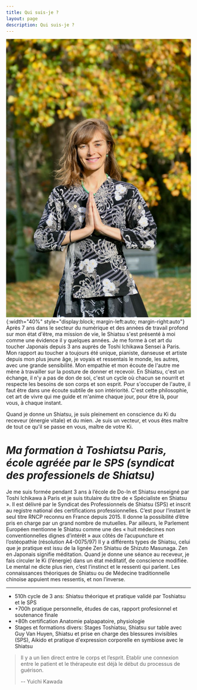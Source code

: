 ```yaml
---
title: Qui suis-je ?
layout: page
description: Qui suis-je ?
---
```


![Jade](/images/qui-suis-je/L4283873.jpg){:width="40%" style="display:block; margin-left:auto; margin-right:auto"}
Après 7 ans dans le secteur du numérique et des années de travail profond sur mon état d'être, ma mission de vie, le Shiatsu s'est présenté à moi comme une évidence il y quelques années. Je me forme à cet art du toucher Japonais depuis 3 ans auprès de Toshi Ichikawa Sensei à Paris.
Mon rapport au toucher a toujours été unique, pianiste, danseuse et artiste depuis mon plus jeune âge, je voyais et ressentais le monde, les autres, avec une grande sensibilité. Mon empathie et mon écoute de l'autre me mène à travailler sur la posture de donner et recevoir. En Shiatsu, c'est un échange, il n'y a pas de don de soi, c'est un cycle où chacun se nourrit et respecte les besoins de son corps et son esprit. Pour s'occuper de l'autre, il faut être dans une écoute subtile de son intériorité. C'est cette philosophie, cet art de vivre qui me guide et m'anime chaque jour, pour être là, pour vous, à chaque instant.

Quand je donne un Shiatsu, je suis pleinement en conscience du Ki du receveur (énergie vitale) et du mien. Je suis un vecteur, et vous êtes maître de tout ce qu'il se passe en vous, maître de votre Ki. 


# *Ma formation à Toshiatsu Paris, école agréée par le SPS (syndicat des professionels de Shiatsu)*

Je me suis formée pendant 3 ans à l’école de Do-In et Shiatsu enseigné par Toshi Ichikawa à Paris et je suis titulaire du titre de « Spécialiste en Shiatsu ». Il est délivré par le Syndicat des Professionnels de Shiatsu (SPS) et inscrit au registre national des certifications professionnelles. C’est pour l’instant le seul titre RNCP reconnu en France depuis 2015. Il donne la possibilité d’être pris en charge par un grand nombre de mutuelles. Par ailleurs, le Parlement Européen mentionne le Shiatsu comme une des « huit médecines non conventionnelles dignes d’intérêt » aux côtés de l’acupuncture et l’ostéopathie (résolution A4-0075/97)
Il y a différents types de Shiatsu, celui que je pratique est issu de la lignée Zen Shiatsu de Shizuto Masunaga. Zen en Japonais signifie méditation. Quand je donne une séance au receveur, je fais circuler le Ki (l’énergie) dans un état méditatif, de conscience modifiée. Le mental ne dicte plus rien, c’est l’instinct et le ressenti qui parlent. Les connaissances théoriques de Shiatsu ou de Médecine traditionnelle chinoise appuient mes ressentis, et non l’inverse.


_______________________________________________________________________________________

* 510h cycle de 3 ans: Shiatsu théorique et pratique validé par Toshiatsu et le SPS
* +700h pratique personnelle, études de cas, rapport profesionnel et soutenance finale
* +80h certification Anatomie palpapatoire, physiologie
* Stages et formations divers: Stages Toshiatsu, Shiatsu sur table avec Guy Van Huyen, Shiatsu et prise en charge des blessures invisibles (SPS), Aikido et pratique d'expression corporelle en symbiose avec le Shiatsu

> Il y a un lien direct entre le corps et l’esprit. Etablir une connexion entre le patient et le thérapeute est déjà le début du processus de guérison.
>
> -- Yuichi Kawada
